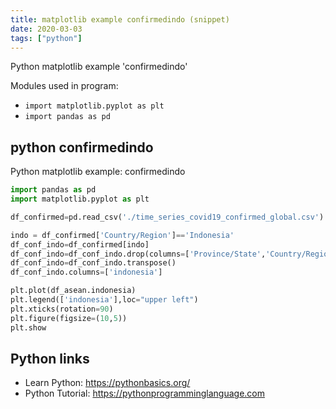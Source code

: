 ```yaml
---
title: matplotlib example confirmedindo (snippet)
date: 2020-03-03
tags: ["python"]
---
```

Python matplotlib example 'confirmedindo'


Modules used in program: 
* `import matplotlib.pyplot as plt`
* `import pandas as pd`

## python confirmedindo

Python matplotlib example: confirmedindo

```python
import pandas as pd
import matplotlib.pyplot as plt

df_confirmed=pd.read_csv('./time_series_covid19_confirmed_global.csv')

indo = df_confirmed['Country/Region']=='Indonesia'
df_conf_indo=df_confirmed[indo]
df_conf_indo=df_conf_indo.drop(columns=['Province/State','Country/Region','Lat','Long'])
df_conf_indo=df_conf_indo.transpose()
df_conf_indo.columns=['indonesia']

plt.plot(df_asean.indonesia)
plt.legend(['indonesia'],loc="upper left")
plt.xticks(rotation=90)
plt.figure(figsize=(10,5))
plt.show

```

## Python links

- Learn Python: https://pythonbasics.org/
- Python Tutorial: https://pythonprogramminglanguage.com
